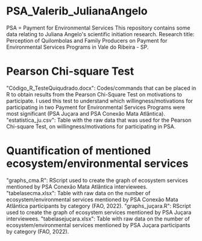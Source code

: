 # PSA_Valerib_JulianaAngelo
PSA = Payment for Environmental Services 
This repository contains some data relating to Juliana Angelo's scientific initiation research.
Research title: Perception of Quilombolas and Family Producers on Payment for Environmental Services Programs in Vale do Ribeira - SP.

# Pearson Chi-square Test
"Código_R_TesteQuiqudrado.docx": Codes/commands that can be placed in R to obtain results from the Pearson Chi-Square Test on motivations to participate. I used this test to understand which willingness/motivations for participating in two Payment for Environmental Services Programs were most significant (PSA Juçara and PSA Conexão Mata Atlântica).
"estatística_ju.csv": Table with the raw data that was used for the Pearson Chi-square Test, on willingness/motivations for participating in PSA.

# Quantification of mentioned ecosystem/environmental services
"graphs_cma.R": RScript used to create the graph of ecosystem services mentioned by PSA Conexão Mata Atlântica interviewees.
"tabelasecma.xlsx": Table with raw data on the number of ecosystem/environmental services mentioned by PSA Conexão Mata Atlântica participants by category (FAO, 2022).
"graphs_juçara.R": RScript used to create the graph of ecosystem services mentioned by PSA Juçara interviewees.
"tabelasejuçara.xlsx": Table with raw data on the number of ecosystem/environmental services mentioned by PSA Juçara participants by category (FAO, 2022).
